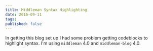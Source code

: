 ```yaml
---
title: Middleman Syntax Highlighting
date: 2016-09-11
tags:
published: false
---
```


In getting this blog set up I had some problem getting codeblocks to highlight syntax. I'm using `middleman` 4.0 and
`middleman-blog` 4.0.